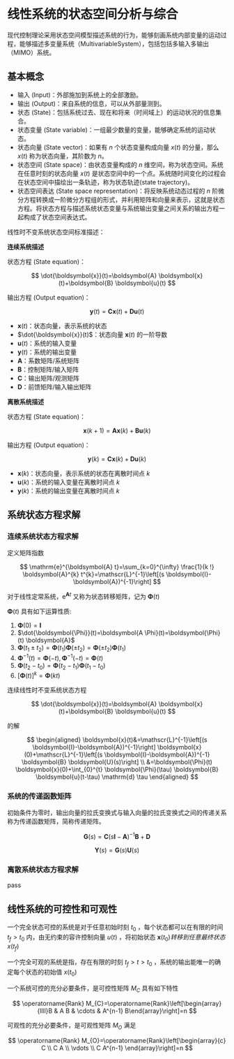# 线性系统的状态空间分析与综合

现代控制理论采用状态空间模型描述系统的行为，能够刻画系统内部变量的运动过程，能够描述多变量系统（MultivariableSystem），包括包括多输入多输出（MIMO）系统。

## 基本概念


- 输入 (Input)：外部施加到系统上的全部激励。
- 输出 (Output)：来自系统的信息，可以从外部量测到。
- 状态 (State)：包括系统过去、现在和将来（时间域上）的运动状况的信息集合。
- 状态变量 (State variable)：一组最少数量的变量，能够确定系统的运动状态。
- 状态向量 (State vector)：如果有 $n$ 个状态变量构成向量 $x(t)$ 的分量，那么 $x(t)$ 称为状态向量，其阶数为 $n$。
- 状态空间 (State space)：由状态变量构成的 $n$ 维空间，称为状态空间。系统在任意时刻的状态向量 $x(t)$ 是状态空间中的一个点。系统随时间变化的过程会在状态空间中描绘出一条轨迹，称为状态轨迹(state trajectory)。
- 状态空间表达 (State space representation)：将反映系统动态过程的 $n$ 阶微分方程转换成一阶微分方程组的形式，并利用矩阵和向量来表示，这就是状态方程。将状态方程与描述系统状态变量与系统输出变量之间关系的输出方程一起构成了状态空间表达式。

线性时不变系统状态空间标准描述：

**连续系统描述**

状态方程 (State equation)：

$$
\dot{\boldsymbol{x}}(t)=\boldsymbol{A} \boldsymbol{x}(t)+\boldsymbol{B} \boldsymbol{u}(t)
$$

输出方程 (Output equation)：

$$
\boldsymbol{y}(t)=\boldsymbol{C} \boldsymbol{x}(t)+\boldsymbol{D} \boldsymbol{u}(t)
$$

- $\boldsymbol{x}(t)$：状态向量，表示系统的状态
- $\dot{\boldsymbol{x}}(t)$：状态向量 $\boldsymbol{x}(t)$ 的一阶导数
- $\boldsymbol{u}(t)$：系统的输入变量
- $\boldsymbol{y}(t)$：系统的输出变量
- $\boldsymbol{A}$：系数矩阵/系统矩阵
- $\boldsymbol{B}$：控制矩阵/输入矩阵
- $\boldsymbol{C}$：输出矩阵/观测矩阵
- $\boldsymbol{D}$：前馈矩阵/输入输出矩阵

**离散系统描述**

状态方程 (State equation)：

$$
\boldsymbol{x}(k+1)=\boldsymbol{A x}(k)+\boldsymbol{B u}(k)
$$

输出方程 (Output equation)：

$$
\boldsymbol{y}(k)=\boldsymbol{C x}(k)+\boldsymbol{D u}(k)
$$

- $\boldsymbol{x}(k)$：状态向量，表示系统的状态在离散时间点 $k$
- $\boldsymbol{u}(k)$：系统的输入变量在离散时间点 $k$
- $\boldsymbol{y}(k)$：系统的输出变量在离散时间点 $k$

## 系统状态方程求解

### 连续系统状态方程求解

定义矩阵指数

$$
\mathrm{e}^{\boldsymbol{A} t}=\sum_{k=0}^{\infty} \frac{1}{k !} \boldsymbol{A}^{k} t^{k}=\mathscr{L}^{-1}\left[(s \boldsymbol{I}-\boldsymbol{A})^{-1}\right]
$$

对于线性定常系统，$\mathrm{e}^{\boldsymbol{A} t}$  又称为状态转移矩阵，记为  $\boldsymbol{\Phi}(t)$


$\boldsymbol{\Phi}(t)$  具有如下运算性质:

1) $\boldsymbol{\Phi}(0)=\boldsymbol{I}$
2) $\dot{\boldsymbol{\Phi}}(t)=\boldsymbol{A \Phi}(t)=\boldsymbol{\Phi}(t) \boldsymbol{A}$
3) $\boldsymbol{\Phi}\left(t_{1} \pm t_{2}\right)=\boldsymbol{\Phi}\left(t_{1}\right) \boldsymbol{\Phi}\left( \pm t_{2}\right)=\boldsymbol{\Phi}\left( \pm t_{2}\right) \boldsymbol{\Phi}\left(t_{1}\right)$
4) $\boldsymbol{\Phi}^{-1}(t)=\boldsymbol{\Phi}(-t),  \boldsymbol{\Phi}^{-1}(-t)=\boldsymbol{\Phi}(t)$
5) $\boldsymbol{\Phi}\left(t_{2}-t_{0}\right)=\boldsymbol{\Phi}\left(t_{2}-t_{1}\right) \boldsymbol{\Phi}\left(t_{1}-t_{0}\right)$
6) $[\boldsymbol{\Phi}(t)]^{k}=\boldsymbol{\Phi}(k t)$

连续线性时不变系统状态方程

$$
\dot{\boldsymbol{x}}(t)=\boldsymbol{A} \boldsymbol{x}(t)+\boldsymbol{B} \boldsymbol{u}(t)
$$

的解

$$
\begin{aligned}
\boldsymbol{x}(t)&=\mathscr{L}^{-1}\left[(s \boldsymbol{I}-\boldsymbol{A})^{-1}\right] \boldsymbol{x}(0)+\mathscr{L}^{-1}\left[(s \boldsymbol{I}-\boldsymbol{A})^{-1} \boldsymbol{B} \boldsymbol{U}(s)\right] \\
&=\boldsymbol{\Phi}(t) \boldsymbol{x}(0)+\int_{0}^{t} \boldsymbol{\Phi}(\tau) \boldsymbol{B} \boldsymbol{u}(t-\tau) \mathrm{d} \tau
\end{aligned}
$$

### 系统的传递函数矩阵

初始条件为零时，输出向量的拉氏变换式与输入向量的拉氏变换式之间的传递关系称为传递函数矩阵，简称传递矩阵。

$$
\boldsymbol{G}(s)=\boldsymbol{C}(s \boldsymbol{I}-\boldsymbol{A})^{-1} \boldsymbol{B}+\boldsymbol{D}
$$

$$
\boldsymbol{Y}(s)=\boldsymbol{G}(s) \boldsymbol{U}(s)
$$

### 离散系统状态方程求解

pass

## 线性系统的可控性和可观性

一个完全状态可控的系统是对于任意初始时刻  $t_{0}$ ，每个状态都可以在有限的时间  $t_{f}>t_{0}$  内，由无约束的容许控制向量  $u(t)$ ，将初始状态  $\boldsymbol{x}\left(t_{0}\right) 转移到任意最终状态$  $x\left(t_{f}\right)$

一个完全可观的系统是指，存在有限的时刻  $t_{f}>t>t_{0}$ ，系统的输出能唯一的确定每个状态的初始值  $x\left(t_{0}\right)$


一个系统可控的充分必要条件，是可控性矩阵  $M_{C}$  具有如下特性

$$
\operatorname{Rank} M_{C}=\operatorname{Rank}\left[\begin{array}{llll}B & A B & \cdots & A^{n-1} B\end{array}\right]=n
$$

可观性的充分必要条件，是可观性矩阵  $M_{O}$  满足

$$
\operatorname{Rank} M_{O}=\operatorname{Rank}\left[\begin{array}{c}
C \\
C A \\
\vdots \\
C A^{n-1}
\end{array}\right]=n
$$


